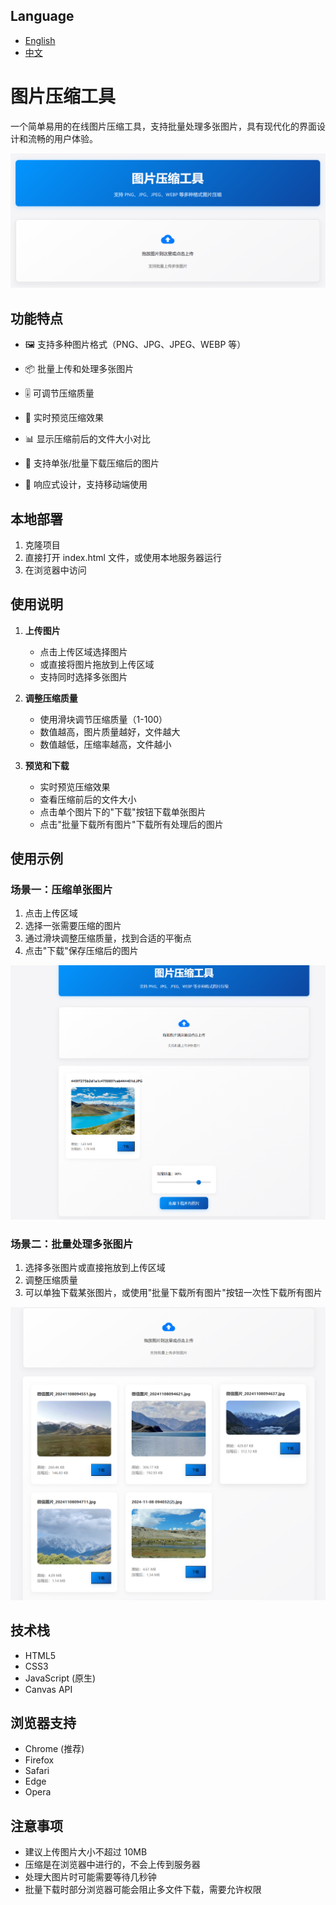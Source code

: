 ## Language

- [English](README.en.md)
- [中文](README.md)

# 图片压缩工具

一个简单易用的在线图片压缩工具，支持批量处理多张图片，具有现代化的界面设计和流畅的用户体验。

![主页](./imgs/主页.png)

## 功能特点

- 🖼️ 支持多种图片格式（PNG、JPG、JPEG、WEBP 等）
- 📦 批量上传和处理多张图片
- 🎚️ 可调节压缩质量

- 👀 实时预览压缩效果
- 📊 显示压缩前后的文件大小对比
- 💾 支持单张/批量下载压缩后的图片
- 📱 响应式设计，支持移动端使用 

## 本地部署
1. 克隆项目 
2. 直接打开 index.html 文件，或使用本地服务器运行
3. 在浏览器中访问

## 使用说明

1. **上传图片**
   - 点击上传区域选择图片
   - 或直接将图片拖放到上传区域
   - 支持同时选择多张图片


2. **调整压缩质量**
   - 使用滑块调节压缩质量（1-100）
   - 数值越高，图片质量越好，文件越大
   - 数值越低，压缩率越高，文件越小

3. **预览和下载**
   - 实时预览压缩效果
   - 查看压缩前后的文件大小
   - 点击单个图片下的"下载"按钮下载单张图片
   - 点击"批量下载所有图片"下载所有处理后的图片

## 使用示例

### 场景一：压缩单张图片
1. 点击上传区域
2. 选择一张需要压缩的图片
3. 通过滑块调整压缩质量，找到合适的平衡点
4. 点击"下载"保存压缩后的图片

![压缩单张图片](./imgs/单张.png)

### 场景二：批量处理多张图片
1. 选择多张图片或直接拖放到上传区域
2. 调整压缩质量
3. 可以单独下载某张图片，或使用"批量下载所有图片"按钮一次性下载所有图片

![批量处理多张图片](./imgs/多张.png)

## 技术栈

- HTML5
- CSS3
- JavaScript (原生)
- Canvas API

## 浏览器支持

- Chrome (推荐)
- Firefox
- Safari
- Edge
- Opera

## 注意事项

- 建议上传图片大小不超过 10MB
- 压缩是在浏览器中进行的，不会上传到服务器
- 处理大图片时可能需要等待几秒钟
- 批量下载时部分浏览器可能会阻止多文件下载，需要允许权限
